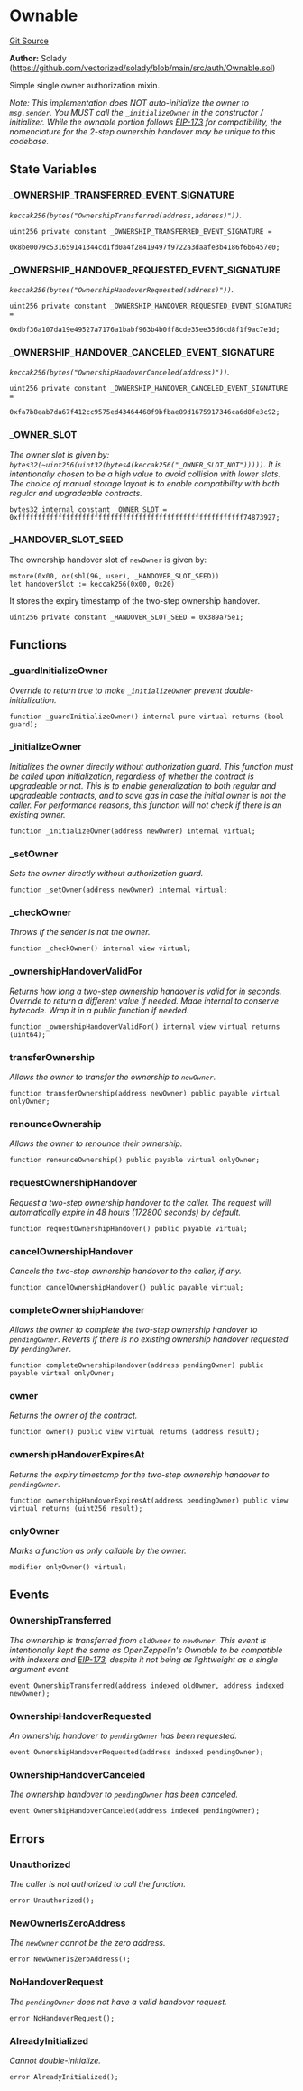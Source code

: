 # Ownable
[Git Source](https://github.com/VerisLabs/KAM/blob/3f66acab797e6ddb71d2b17eb97d3be17c371dac/src/vendor/Ownable.sol)

**Author:**
Solady (https://github.com/vectorized/solady/blob/main/src/auth/Ownable.sol)

Simple single owner authorization mixin.

*Note:
This implementation does NOT auto-initialize the owner to `msg.sender`.
You MUST call the `_initializeOwner` in the constructor / initializer.
While the ownable portion follows
[EIP-173](https://eips.ethereum.org/EIPS/eip-173) for compatibility,
the nomenclature for the 2-step ownership handover may be unique to this codebase.*


## State Variables
### _OWNERSHIP_TRANSFERRED_EVENT_SIGNATURE
*`keccak256(bytes("OwnershipTransferred(address,address)"))`.*


```solidity
uint256 private constant _OWNERSHIP_TRANSFERRED_EVENT_SIGNATURE =
    0x8be0079c531659141344cd1fd0a4f28419497f9722a3daafe3b4186f6b6457e0;
```


### _OWNERSHIP_HANDOVER_REQUESTED_EVENT_SIGNATURE
*`keccak256(bytes("OwnershipHandoverRequested(address)"))`.*


```solidity
uint256 private constant _OWNERSHIP_HANDOVER_REQUESTED_EVENT_SIGNATURE =
    0xdbf36a107da19e49527a7176a1babf963b4b0ff8cde35ee35d6cd8f1f9ac7e1d;
```


### _OWNERSHIP_HANDOVER_CANCELED_EVENT_SIGNATURE
*`keccak256(bytes("OwnershipHandoverCanceled(address)"))`.*


```solidity
uint256 private constant _OWNERSHIP_HANDOVER_CANCELED_EVENT_SIGNATURE =
    0xfa7b8eab7da67f412cc9575ed43464468f9bfbae89d1675917346ca6d8fe3c92;
```


### _OWNER_SLOT
*The owner slot is given by:
`bytes32(~uint256(uint32(bytes4(keccak256("_OWNER_SLOT_NOT")))))`.
It is intentionally chosen to be a high value
to avoid collision with lower slots.
The choice of manual storage layout is to enable compatibility
with both regular and upgradeable contracts.*


```solidity
bytes32 internal constant _OWNER_SLOT = 0xffffffffffffffffffffffffffffffffffffffffffffffffffffffff74873927;
```


### _HANDOVER_SLOT_SEED
The ownership handover slot of `newOwner` is given by:
```
mstore(0x00, or(shl(96, user), _HANDOVER_SLOT_SEED))
let handoverSlot := keccak256(0x00, 0x20)
```
It stores the expiry timestamp of the two-step ownership handover.


```solidity
uint256 private constant _HANDOVER_SLOT_SEED = 0x389a75e1;
```


## Functions
### _guardInitializeOwner

*Override to return true to make `_initializeOwner` prevent double-initialization.*


```solidity
function _guardInitializeOwner() internal pure virtual returns (bool guard);
```

### _initializeOwner

*Initializes the owner directly without authorization guard.
This function must be called upon initialization,
regardless of whether the contract is upgradeable or not.
This is to enable generalization to both regular and upgradeable contracts,
and to save gas in case the initial owner is not the caller.
For performance reasons, this function will not check if there
is an existing owner.*


```solidity
function _initializeOwner(address newOwner) internal virtual;
```

### _setOwner

*Sets the owner directly without authorization guard.*


```solidity
function _setOwner(address newOwner) internal virtual;
```

### _checkOwner

*Throws if the sender is not the owner.*


```solidity
function _checkOwner() internal view virtual;
```

### _ownershipHandoverValidFor

*Returns how long a two-step ownership handover is valid for in seconds.
Override to return a different value if needed.
Made internal to conserve bytecode. Wrap it in a public function if needed.*


```solidity
function _ownershipHandoverValidFor() internal view virtual returns (uint64);
```

### transferOwnership

*Allows the owner to transfer the ownership to `newOwner`.*


```solidity
function transferOwnership(address newOwner) public payable virtual onlyOwner;
```

### renounceOwnership

*Allows the owner to renounce their ownership.*


```solidity
function renounceOwnership() public payable virtual onlyOwner;
```

### requestOwnershipHandover

*Request a two-step ownership handover to the caller.
The request will automatically expire in 48 hours (172800 seconds) by default.*


```solidity
function requestOwnershipHandover() public payable virtual;
```

### cancelOwnershipHandover

*Cancels the two-step ownership handover to the caller, if any.*


```solidity
function cancelOwnershipHandover() public payable virtual;
```

### completeOwnershipHandover

*Allows the owner to complete the two-step ownership handover to `pendingOwner`.
Reverts if there is no existing ownership handover requested by `pendingOwner`.*


```solidity
function completeOwnershipHandover(address pendingOwner) public payable virtual onlyOwner;
```

### owner

*Returns the owner of the contract.*


```solidity
function owner() public view virtual returns (address result);
```

### ownershipHandoverExpiresAt

*Returns the expiry timestamp for the two-step ownership handover to `pendingOwner`.*


```solidity
function ownershipHandoverExpiresAt(address pendingOwner) public view virtual returns (uint256 result);
```

### onlyOwner

*Marks a function as only callable by the owner.*


```solidity
modifier onlyOwner() virtual;
```

## Events
### OwnershipTransferred
*The ownership is transferred from `oldOwner` to `newOwner`.
This event is intentionally kept the same as OpenZeppelin's Ownable to be
compatible with indexers and [EIP-173](https://eips.ethereum.org/EIPS/eip-173),
despite it not being as lightweight as a single argument event.*


```solidity
event OwnershipTransferred(address indexed oldOwner, address indexed newOwner);
```

### OwnershipHandoverRequested
*An ownership handover to `pendingOwner` has been requested.*


```solidity
event OwnershipHandoverRequested(address indexed pendingOwner);
```

### OwnershipHandoverCanceled
*The ownership handover to `pendingOwner` has been canceled.*


```solidity
event OwnershipHandoverCanceled(address indexed pendingOwner);
```

## Errors
### Unauthorized
*The caller is not authorized to call the function.*


```solidity
error Unauthorized();
```

### NewOwnerIsZeroAddress
*The `newOwner` cannot be the zero address.*


```solidity
error NewOwnerIsZeroAddress();
```

### NoHandoverRequest
*The `pendingOwner` does not have a valid handover request.*


```solidity
error NoHandoverRequest();
```

### AlreadyInitialized
*Cannot double-initialize.*


```solidity
error AlreadyInitialized();
```

